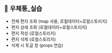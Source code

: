 ## 💌 우체통_실습

- 전체 편지 조회 (map 사용, 로컬데이터+로컬스토리지)
- 편지 상세 조회 (로컬데이터+로컬스토리지)
- 편지 작성 (로컬스토리지)
- 편지 삭제 (로컬스토리지)
- 삭제 시 토글 창 (props 연습)
